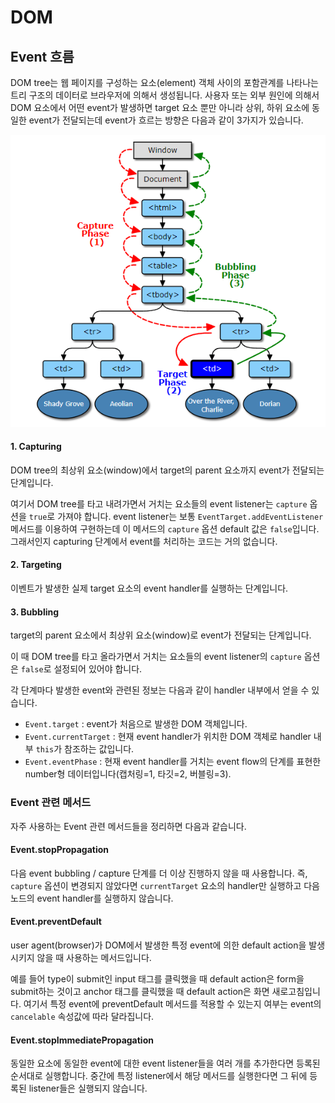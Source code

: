 # DOM

## Event 흐름

DOM tree는 웹 페이지를 구성하는 요소(element) 객체 사이의 포함관계를 나타나는 트리 구조의 데이터로 브라우저에 의해서 생성됩니다. 사용자 또는 외부 원인에 의해서 DOM 요소에서 어떤 event가 발생하면 target 요소 뿐만 아니라 상위, 하위 요소에 동일한 event가 전달되는데 event가 흐르는 방향은 다음과 같이 3가지가 있습니다.

![Event 흐름](../_images/event_flow.png)

#### 1. Capturing

DOM tree의 최상위 요소(window)에서 target의 parent 요소까지 event가 전달되는 단계입니다.

여기서 DOM tree를 타고 내려가면서 거치는 요소들의 event listener는 `capture` 옵션을 `true`로 가져야 합니다. event listener는 보통 `EventTarget.addEventListener` 메서드를 이용하여 구현하는데 이 메서드의 `capture` 옵션 default 값은 `false`입니다. 그래서인지 capturing 단계에서 event를 처리하는 코드는 거의 없습니다.

#### 2. Targeting

이벤트가 발생한 실제 target 요소의 event handler를 실행하는 단계입니다.

#### 3. Bubbling

target의 parent 요소에서 최상위 요소(window)로 event가 전달되는 단계입니다.

이 때 DOM tree를 타고 올라가면서 거치는 요소들의 event listener의 `capture` 옵션은 `false`로 설정되어 있어야 합니다.

각 단계마다 발생한 event와 관련된 정보는 다음과 같이 handler 내부에서 얻을 수 있습니다.

- `Event.target` : event가 처음으로 발생한 DOM 객체입니다.
- `Event.currentTarget` : 현재 event handler가 위치한 DOM 객체로 handler 내부 `this`가 참조하는 값입니다.
- `Event.eventPhase` : 현재 event handler를 거치는 event flow의 단계를 표현한 number형 데이터입니다(캡처링=1, 타깃=2, 버블링=3).

### Event 관련 메서드

자주 사용하는 Event 관련 메서드들을 정리하면 다음과 같습니다.

#### Event.stopPropagation

다음 event bubbling / capture 단계를 더 이상 진행하지 않을 때 사용합니다. 즉, `capture` 옵션이 변경되지 않았다면 `currentTarget` 요소의 handler만 실행하고 다음 노드의 event handler를 실행하지 않습니다.

#### Event.preventDefault

user agent(browser)가 DOM에서 발생한 특정 event에 의한 default action을 발생시키지 않을 때 사용하는 메서드입니다.

예를 들어 type이 submit인 input 태그를 클릭했을 때 default action은 form을 submit하는 것이고 anchor 태그를 클릭했을 때 default action은 화면 새로고침입니다. 여기서 특정 event에 preventDefault 메서드를 적용할 수 있는지 여부는 event의 `cancelable` 속성값에 따라 달라집니다.

#### Event.stopImmediatePropagation

동일한 요소에 동일한 event에 대한 event listener들을 여러 개를 추가한다면 등록된 순서대로 실행합니다. 중간에 특정 listener에서 해당 메서드를 실행한다면 그 뒤에 등록된 listener들은 실행되지 않습니다.
